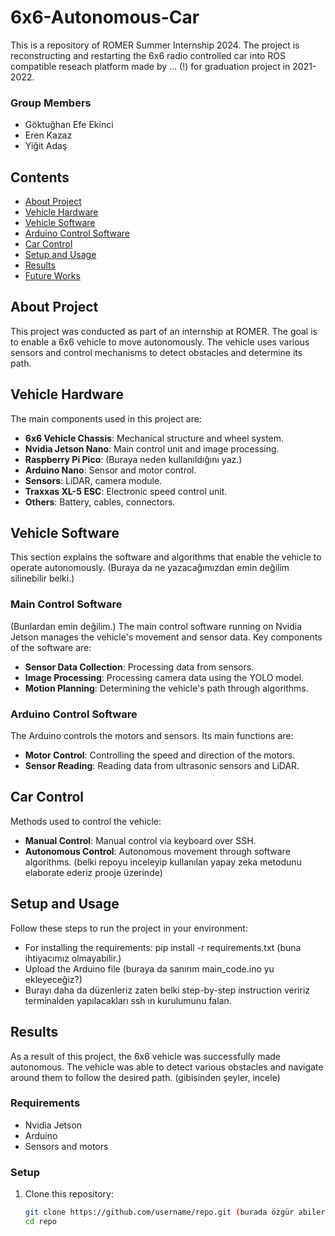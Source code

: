 # 6x6-Autonomous-Car
This is a repository of ROMER Summer Internship 2024. The project is reconstructing and restarting the 6x6 radio controlled car into ROS compatible reseach platform made by ... (!) for graduation project in 2021-2022.


### Group Members
- Göktuğhan Efe Ekinci
- Eren Kazaz
- Yiğit Adaş
## Contents
- [About Project](#about-project)
- [Vehicle Hardware](#vehicle-hardware)
- [Vehicle Software](#vehicle-software)
- [Arduino Control Software](#arduino-control-software)
- [Car Control](#car-control)
- [Setup and Usage](#setup-and-usage)
- [Results](#results)
- [Future Works](#future-works)

## About Project
This project was conducted as part of an internship at ROMER. The goal is to enable a 6x6 vehicle to move autonomously. The vehicle uses various sensors and control mechanisms to detect obstacles and determine its path.

## Vehicle Hardware
The main components used in this project are:
- **6x6 Vehicle Chassis**: Mechanical structure and wheel system.
- **Nvidia Jetson Nano**: Main control unit and image processing.
- **Raspberry Pi Pico**: (Buraya neden kullanıldığını yaz.)
- **Arduino Nano**: Sensor and motor control.
- **Sensors**: LiDAR, camera module.
- **Traxxas XL-5 ESC**: Electronic speed control unit.
- **Others**: Battery, cables, connectors.

## Vehicle Software
This section explains the software and algorithms that enable the vehicle to operate autonomously.
(Buraya da ne yazacağımızdan emin değilim silinebilir belki.)
### Main Control Software
(Bunlardan emin değilim.)
The main control software running on Nvidia Jetson manages the vehicle's movement and sensor data. Key components of the software are:
- **Sensor Data Collection**: Processing data from sensors.
- **Image Processing**: Processing camera data using the YOLO model.
- **Motion Planning**: Determining the vehicle's path through algorithms.

### Arduino Control Software
The Arduino controls the motors and sensors. Its main functions are:
- **Motor Control**: Controlling the speed and direction of the motors.
- **Sensor Reading**: Reading data from ultrasonic sensors and LiDAR.

## Car Control
Methods used to control the vehicle:
- **Manual Control**: Manual control via keyboard over SSH. 
- **Autonomous Control**: Autonomous movement through software algorithms. (belki repoyu inceleyip kullanılan yapay zeka metodunu elaborate ederiz prooje üzerinde)

## Setup and Usage
Follow these steps to run the project in your environment:
- For installing the requirements: pip install -r requirements.txt (buna ihtiyacımız olmayabilir.)
- Upload the Arduino file (buraya da sanırım main_code.ino yu ekleyeceğiz?)
- Burayı daha da düzenleriz zaten belki step-by-step instruction veririz terminalden yapılacakları ssh ın kurulumunu falan.

## Results
As a result of this project, the 6x6 vehicle was successfully made autonomous. The vehicle was able to detect various obstacles and navigate around them to follow the desired path. (gibisinden şeyler, incele)

### Requirements
- Nvidia Jetson
- Arduino
- Sensors and motors

### Setup
1. Clone this repository:
   ```sh
   git clone https://github.com/username/repo.git (burada özgür abilerin reposununu linkini vereceğiz sanırım?)
   cd repo
   
